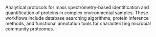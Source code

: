 Analytical protocols for mass spectrometry-based identification and quantification of proteins in complex
environmental samples. These workflows include database searching algorithms, protein inference methods,
and functional annotation tools for characterizing microbial community proteomes.
